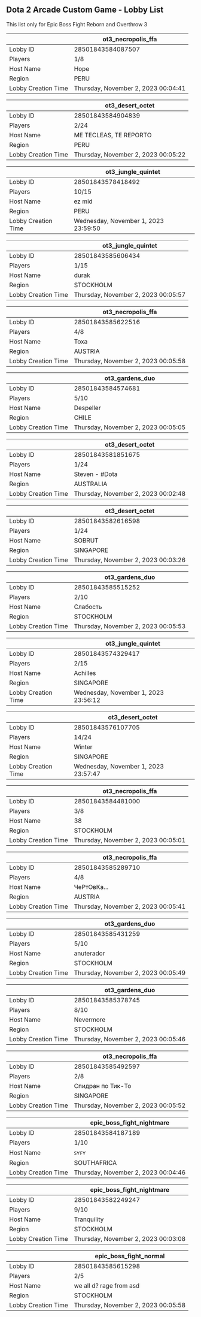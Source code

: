 ## Dota 2 Arcade Custom Game - Lobby List

This list only for Epic Boss Fight Reborn and Overthrow 3

|  | ot3_necropolis_ffa |
| ------ | ------ |
| Lobby ID | 28501843584087507 |
| Players | 1/8 |
| Host Name | Hope |
| Region | PERU |
| Lobby Creation Time | Thursday, November 2, 2023 00:04:41 |


|  | ot3_desert_octet |
| ------ | ------ |
| Lobby ID | 28501843584904839 |
| Players | 2/24 |
| Host Name | ME TECLEAS, TE REPORTO |
| Region | PERU |
| Lobby Creation Time | Thursday, November 2, 2023 00:05:22 |


|  | ot3_jungle_quintet |
| ------ | ------ |
| Lobby ID | 28501843578418492 |
| Players | 10/15 |
| Host Name | ez mid |
| Region | PERU |
| Lobby Creation Time | Wednesday, November 1, 2023 23:59:50 |


|  | ot3_jungle_quintet |
| ------ | ------ |
| Lobby ID | 28501843585606434 |
| Players | 1/15 |
| Host Name | durak |
| Region | STOCKHOLM |
| Lobby Creation Time | Thursday, November 2, 2023 00:05:57 |


|  | ot3_necropolis_ffa |
| ------ | ------ |
| Lobby ID | 28501843585622516 |
| Players | 4/8 |
| Host Name | Тоха |
| Region | AUSTRIA |
| Lobby Creation Time | Thursday, November 2, 2023 00:05:58 |


|  | ot3_gardens_duo |
| ------ | ------ |
| Lobby ID | 28501843584574681 |
| Players | 5/10 |
| Host Name | Despeller |
| Region | CHILE |
| Lobby Creation Time | Thursday, November 2, 2023 00:05:05 |


|  | ot3_desert_octet |
| ------ | ------ |
| Lobby ID | 28501843581851675 |
| Players | 1/24 |
| Host Name | Steven - #Dota |
| Region | AUSTRALIA |
| Lobby Creation Time | Thursday, November 2, 2023 00:02:48 |


|  | ot3_desert_octet |
| ------ | ------ |
| Lobby ID | 28501843582616598 |
| Players | 1/24 |
| Host Name | SOBRUT |
| Region | SINGAPORE |
| Lobby Creation Time | Thursday, November 2, 2023 00:03:26 |


|  | ot3_gardens_duo |
| ------ | ------ |
| Lobby ID | 28501843585515252 |
| Players | 2/10 |
| Host Name | Слабость |
| Region | STOCKHOLM |
| Lobby Creation Time | Thursday, November 2, 2023 00:05:53 |


|  | ot3_jungle_quintet |
| ------ | ------ |
| Lobby ID | 28501843574329417 |
| Players | 2/15 |
| Host Name | Achilles |
| Region | SINGAPORE |
| Lobby Creation Time | Wednesday, November 1, 2023 23:56:12 |


|  | ot3_desert_octet |
| ------ | ------ |
| Lobby ID | 28501843576107705 |
| Players | 14/24 |
| Host Name | Winter |
| Region | SINGAPORE |
| Lobby Creation Time | Wednesday, November 1, 2023 23:57:47 |


|  | ot3_necropolis_ffa |
| ------ | ------ |
| Lobby ID | 28501843584481000 |
| Players | 3/8 |
| Host Name | 38 |
| Region | STOCKHOLM |
| Lobby Creation Time | Thursday, November 2, 2023 00:05:01 |


|  | ot3_necropolis_ffa |
| ------ | ------ |
| Lobby ID | 28501843585289710 |
| Players | 4/8 |
| Host Name | ЧеРтOвКа... |
| Region | AUSTRIA |
| Lobby Creation Time | Thursday, November 2, 2023 00:05:41 |


|  | ot3_gardens_duo |
| ------ | ------ |
| Lobby ID | 28501843585431259 |
| Players | 5/10 |
| Host Name | anuterador |
| Region | STOCKHOLM |
| Lobby Creation Time | Thursday, November 2, 2023 00:05:49 |


|  | ot3_gardens_duo |
| ------ | ------ |
| Lobby ID | 28501843585378745 |
| Players | 8/10 |
| Host Name | Nevermore |
| Region | STOCKHOLM |
| Lobby Creation Time | Thursday, November 2, 2023 00:05:46 |


|  | ot3_necropolis_ffa |
| ------ | ------ |
| Lobby ID | 28501843585492597 |
| Players | 2/8 |
| Host Name | Спидран по Тик-То |
| Region | SINGAPORE |
| Lobby Creation Time | Thursday, November 2, 2023 00:05:52 |


|  | epic_boss_fight_nightmare |
| ------ | ------ |
| Lobby ID | 28501843584187189 |
| Players | 1/10 |
| Host Name | ꜱʏꜰʏ |
| Region | SOUTHAFRICA |
| Lobby Creation Time | Thursday, November 2, 2023 00:04:46 |


|  | epic_boss_fight_nightmare |
| ------ | ------ |
| Lobby ID | 28501843582249247 |
| Players | 9/10 |
| Host Name | Tranquility |
| Region | STOCKHOLM |
| Lobby Creation Time | Thursday, November 2, 2023 00:03:08 |


|  | epic_boss_fight_normal |
| ------ | ------ |
| Lobby ID | 28501843585615298 |
| Players | 2/5 |
| Host Name | we all d? rage from asd |
| Region | STOCKHOLM |
| Lobby Creation Time | Thursday, November 2, 2023 00:05:58 |


